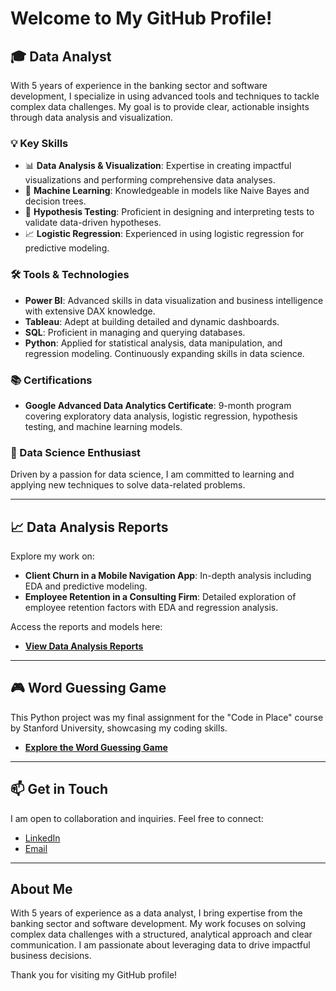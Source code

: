 # Welcome to My GitHub Profile!

## 🎓 Data Analyst

With 5 years of experience in the banking sector and software development, I specialize in using advanced tools and techniques to tackle complex data challenges. 
My goal is to provide clear, actionable insights through data analysis and visualization.

### 💡 Key Skills
- 📊 **Data Analysis & Visualization**: Expertise in creating impactful visualizations and performing comprehensive data analyses.
- 🤖 **Machine Learning**: Knowledgeable in models like Naive Bayes and decision trees.
- 🔬 **Hypothesis Testing**: Proficient in designing and interpreting tests to validate data-driven hypotheses.
- 📈 **Logistic Regression**: Experienced in using logistic regression for predictive modeling.

### 🛠️ Tools & Technologies
- **Power BI**: Advanced skills in data visualization and business intelligence with extensive DAX knowledge.
- **Tableau**: Adept at building detailed and dynamic dashboards.
- **SQL**: Proficient in managing and querying databases.
- **Python**: Applied for statistical analysis, data manipulation, and regression modeling. Continuously expanding skills in data science.

### 📚 Certifications
- **Google Advanced Data Analytics Certificate**: 9-month program covering exploratory data analysis, logistic regression, hypothesis testing, and machine learning models.
### 🚀 Data Science Enthusiast
Driven by a passion for data science, I am committed to learning and applying new techniques to solve data-related problems.

---

## 📈 **Data Analysis Reports**
Explore my work on:
- **Client Churn in a Mobile Navigation App**: In-depth analysis including EDA and predictive modeling.
- **Employee Retention in a Consulting Firm**: Detailed exploration of employee retention factors with EDA and regression analysis.

Access the reports and models here:

- [**View Data Analysis Reports**](https://drive.google.com/drive/folders/1LufYgH-iAzBnxcNzL9jDauPsEi2eUL4Z?usp=sharing)

---

## 🎮 **Word Guessing Game**
This Python project was my final assignment for the "Code in Place" course by Stanford University, showcasing my coding skills.

- [**Explore the Word Guessing Game**](https://codeinplace.stanford.edu/cip3/share/9zXfwphXidIrF12udhF9)

---

## 📫 Get in Touch

I am open to collaboration and inquiries. Feel free to connect:

- [LinkedIn](https://www.linkedin.com/in/isabel-vasco-349565182/)
- [Email](mailto:idrfv@icloud.com)

---

## About Me

With 5 years of experience as a data analyst, I bring expertise from the banking sector and software development. 
My work focuses on solving complex data challenges with a structured, analytical approach and clear communication. 
I am passionate about leveraging data to drive impactful business decisions.


Thank you for visiting my GitHub profile!
